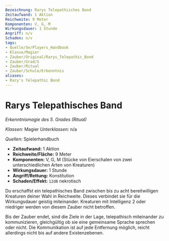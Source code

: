 ```yaml
---
Bezeichnung: Rarys Telepathisches Band
Zeitaufwand: 1 Aktion
Reichweite: 9 Meter
Komponenten: V, G, M
Wirkungsdauer: 1 Stunde
Angriff: n/v
Schaden: n/v
tags:
- Quelle/5e/Players_Handbook
- Klasse/Magier
- Zauber/Original/Rarys_Telepathic_Bond
- Zauber/Grad/5
- Zauber/Ritual
- Zauber/Schule/Erkenntnis
aliases:
- Rary's Telepathic Bond
---
```

# Rarys Telepathisches Band
_Erkenntnismagie des 5. Grades (Ritual)_

_Klassen:_ Magier
_Unterklassen:_  n/a

_Quellen:_ Spielerhandbuch

- **Zeitaufwand:** 1 Aktion
- **Reichweite/Fläche:** 9 Meter
- **Komponenten:** V, G, M (Stücke von Eierschalen von zwei unterschiedlichen Arten von Kreaturen)
- **Wirkungsdauer:** 1 Stunde
- **Angriff/Rettung:** Konstitution
- **Schaden/Effekt:**  `12d8` nekrotisch

Du erschaffst ein telepathisches Band zwischen bis zu acht bereitwilligen Kreaturen deiner Wahl in Reichweite. Dieses verbindet sie für die Wirkungsdauer geistig miteinander. Kreaturen mit Intelligenz 2 oder niedriger werden von diesem Zauber nicht betroffen.

Bis der Zauber endet, sind die Ziele in der Lage, telepathisch miteinander zu kommunizieren, gleichgültig ob sie eine gemeinsame Sprache sprechen oder nicht. Die Kommunikation ist auf jede Entfernung möglich, reicht allerdings nicht bis auf andere Existenzebenen.